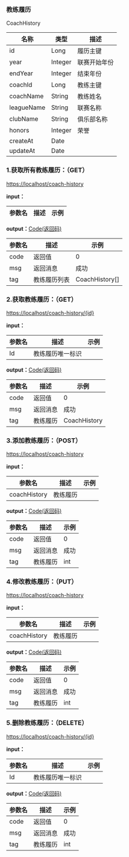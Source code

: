 ### 教练履历 ###
<A NAME="CoachHistory">CoachHistory</A>

名称|类型|描述
-|-|-
id                  |Long      |履历主键
year                |Integer   |联赛开始年份
endYear             |Integer   |结束年份
coachId             |Long      |教练主键
coachName           |String    |教练姓名
leagueName          |String    |联赛名称
clubName            |String    |俱乐部名称
honors              |Integer   |荣誉
createAt            |Date      |
updateAt            |Date      |

### 1.获取所有教练履历：（GET） ###
[https://localhost/coach-history](https://localhost/coach-history)

**input：**

参数名 		|描述	|示例
 --------- | ------|------

**output：**<A HREF="#Code">Code(返回码)</A>

参数名 		|描述	|示例
 --------- | ------|------
code 		|返回值	|0
msg			|返回消息|成功
tag         |教练履历列表|CoachHistory[]

### 2.获取教练履历：（GET） ###
[https://localhost/coach-history/{id}](https://localhost/coach-history/{id})

**input：**

参数名 		|描述	|示例
 --------- | ------|------
Id| 教练履历唯一标识 |   

**output：**<A HREF="#Code">Code(返回码)</A>

参数名 		|描述	|示例
 --------- | ------|------
code 		|返回值	|0
msg			|返回消息|成功
tag         |教练履历|CoachHistory

### 3.添加教练履历：（POST） ###
[https://localhost/coach-history](https://localhost/coach-history)

**input：**

参数名 		|描述	|示例
 --------- | ------|------
coachHistory| 教练履历 |   

**output：**<A HREF="#Code">Code(返回码)</A>

参数名 		|描述	|示例
 --------- | ------|------
code 		|返回值	|0
msg			|返回消息|成功
tag         |教练履历|int

### 4.修改教练履历：（PUT） ###
[https://localhost/coach-history](https://localhost/coach-history)

**input：**

参数名 		|描述	|示例
 --------- | ------|------
coachHistory| 教练履历 |   

**output：**<A HREF="#Code">Code(返回码)</A>

参数名 		|描述	|示例
 --------- | ------|------
code 		|返回值	|0
msg			|返回消息|成功
tag         |教练履历|int

### 5.删除教练履历：（DELETE） ###
[https://localhost/coach-history/{id}](https://localhost/coach-history/{id})

**input：**

参数名 		|描述	|示例
 --------- | ------|------
Id| 教练履历唯一标识 |   

**output：**<A HREF="#Code">Code(返回码)</A>

参数名 		|描述	|示例
 --------- | ------|------
code 		|返回值	|0
msg			|返回消息|成功
tag         |教练履历|int


